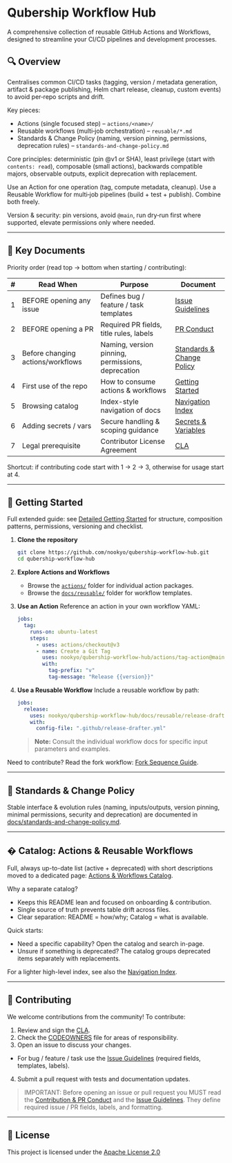 # Qubership Workflow Hub

A comprehensive collection of reusable GitHub Actions and Workflows, designed to streamline your CI/CD pipelines and development processes.

## 🔍 Overview

Centralises common CI/CD tasks (tagging, version / metadata generation, artifact & package publishing, Helm chart release, cleanup, custom events) to avoid per‑repo scripts and drift.

Key pieces:

- Actions (single focused step) – `actions/<name>/`
- Reusable workflows (multi‑job orchestration) – `reusable/*.md`
- Standards & Change Policy (naming, version pinning, permissions, deprecation rules) – `standards-and-change-policy.md`

Core principles: deterministic (pin @v1 or SHA), least privilege (start with `contents: read`), composable (small actions), backwards compatible majors, observable outputs, explicit deprecation with replacement.

Use an Action for one operation (tag, compute metadata, cleanup). Use a Reusable Workflow for multi‑job pipelines (build + test + publish). Combine both freely.

Version & security: pin versions, avoid `@main`, run dry‑run first where supported, elevate permissions only where needed.

---

## 🔑 Key Documents

Priority order (read top → bottom when starting / contributing):

| #   | Read When                         | Purpose                                           | Document                                                         |
| --- | --------------------------------- | ------------------------------------------------- | ---------------------------------------------------------------- |
| 1   | BEFORE opening any issue          | Defines bug / feature / task templates            | [Issue Guidelines](docs/issue-guidelines.md)                     |
| 2   | BEFORE opening a PR               | Required PR fields, title rules, labels           | [PR Conduct](docs/code-of-conduct-prs.md)                        |
| 3   | Before changing actions/workflows | Naming, version pinning, permissions, deprecation | [Standards & Change Policy](docs/standards-and-change-policy.md) |
| 4   | First use of the repo             | How to consume actions & workflows                | [Getting Started](docs/getting-started.md)                       |
| 5   | Browsing catalog                  | Index-style navigation of docs                    | [Navigation Index](docs/navigation.md)                           |
| 6   | Adding secrets / vars             | Secure handling & scoping guidance                | [Secrets & Variables](docs/secrets-and-vars.md)                  |
| 7   | Legal prerequisite                | Contributor License Agreement                     | [CLA](CLA/cla.md)                                                |

Shortcut: if contributing code start with 1 → 2 → 3, otherwise for usage start at 4.

---

## 🚀 Getting Started

Full extended guide: see [Detailed Getting Started](docs/getting-started.md) for structure, composition patterns, permissions, versioning and checklist.

1. **Clone the repository**

   ```bash
   git clone https://github.com/nookyo/qubership-workflow-hub.git
   cd qubership-workflow-hub
   ```

2. **Explore Actions and Workflows**
   - Browse the [`actions/`](actions/) folder for individual action packages.
   - Browse the [`docs/reusable/`](docs/reusable/) folder for workflow templates.

3. **Use an Action**
   Reference an action in your own workflow YAML:

   ```yaml
   jobs:
     tag:
       runs-on: ubuntu-latest
       steps:
         - uses: actions/checkout@v3
         - name: Create a Git Tag
           uses: nookyo/qubership-workflow-hub/actions/tag-action@main
           with:
             tag-prefix: "v"
             tag-message: "Release {{version}}"
   ```

4. **Use a Reusable Workflow**
   Include a reusable workflow by path:
   ```yaml
   jobs:
     release:
       uses: nookyo/qubership-workflow-hub/docs/reusable/release-drafter.md@main
       with:
         config-file: ".github/release-drafter.yml"
   ```
   > **Note:** Consult the individual workflow docs for specific input parameters and examples.

Need to contribute? Read the fork workflow: [Fork Sequence Guide](docs/fork-sequence.md).

---

## 📘 Standards & Change Policy

Stable interface & evolution rules (naming, inputs/outputs, version pinning, minimal permissions, security and deprecation) are documented in [docs/standards-and-change-policy.md](docs/standards-and-change-policy.md).

---

## � Catalog: Actions & Reusable Workflows

Full, always up-to-date list (active + deprecated) with short descriptions moved to a dedicated page: [Actions & Workflows Catalog](docs/actions-workflows-catalog.md).

Why a separate catalog?

- Keeps this README lean and focused on onboarding & contribution.
- Single source of truth prevents table drift across files.
- Clear separation: README = how/why; Catalog = what is available.

Quick starts:

- Need a specific capability? Open the catalog and search in-page.
- Unsure if something is deprecated? The catalog groups deprecated items separately with replacements.

For a lighter high-level index, see also the [Navigation Index](docs/navigation.md).

---

## 🤝 Contributing

We welcome contributions from the community! To contribute:

1. Review and sign the [CLA](CLA/cla.md).
2. Check the [CODEOWNERS](CODEOWNERS) file for areas of responsibility.
3. Open an issue to discuss your changes.

- For bug / feature / task use the <u>[Issue Guidelines](docs/issue-guidelines.md)</u> (required fields, templates, labels).

4. Submit a pull request with tests and documentation updates.

> IMPORTANT: Before opening an issue or pull request you MUST read the <u>[Contribution & PR Conduct](docs/code-of-conduct-prs.md)</u> and the <u>[Issue Guidelines](docs/issue-guidelines.md)</u>. They define required issue / PR fields, labels, and formatting.

---

## 📄 License

This project is licensed under the [Apache License 2.0](LICENSE)

